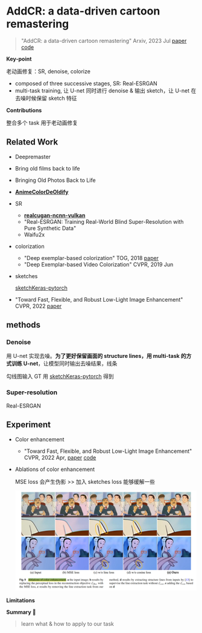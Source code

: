 # AddCR: a data-driven cartoon remastering

> "AddCR: a data-driven cartoon remastering" Arxiv, 2023 Jul
> [paper](https://link.springer.com/article/10.1007/s00371-023-02962-3) [code](https://github.com/Ssakura-go/AddCR/tree/master)

**Key-point**

老动画修复：SR, denoise, colorize

- composed of three successive stages, SR: Real-ESRGAN
- multi-task training, 让 U-net 同时进行 denoise & 输出 sketch，让 U-net 在去噪时候保留 sketch 特征



**Contributions**

整合多个 task 用于老动画修复

## **Related Work**

- Deepremaster

- Bring old films back to life

- Bringing Old Photos Back to Life

- **[AnimeColorDeOldify](https://github.com/Dakini/AnimeColorDeOldify)**

- SR

  - **[realcugan-ncnn-vulkan](https://github.com/nihui/realcugan-ncnn-vulkan)**
  - "Real-ESRGAN: Training Real-World Blind Super-Resolution with Pure Synthetic Data"
  - Waifu2x

- colorization

  - "Deep exemplar-based colorization" TOG, 2018
    [paper](https://dl.acm.org/doi/abs/10.1145/3197517.3201365)
  - "Deep Exemplar-based Video Colorization" CVPR, 2019 Jun

- sketches

  [sketchKeras-pytorch](https://github.com/higumax/sketchKeras-pytorch)

- "Toward Fast, Flexible, and Robust Low-Light Image Enhancement" CVPR, 2022
  [paper](https://arxiv.org/abs/2204.10137)



## **methods**

### Denoise

用  U-net 实现去噪。**为了更好保留画面的 structure lines，用 multi-task 的方式训练 U-net**，让模型同时输出去噪结果，线条

勾线图输入 GT 用 [sketchKeras-pytorch](https://github.com/higumax/sketchKeras-pytorch) 得到



### **Super-resolution**

Real-ESRGAN



## **Experiment**

- Color enhancement

  - "Toward Fast, Flexible, and Robust Low-Light Image Enhancement" CVPR, 2022 Apr,
    [paper](https://arxiv.org/abs/2204.10137) [code](https://github.com/vis-opt-group/SCI)

- Ablations of color enhancement

  MSE loss 会产生伪影 >> 加入 sketches loss 能够缓解一些

  ![](./docs/AddCR_color_enhancement_ablation_study.png)



**Limitations**

**Summary :star2:**

> learn what & how to apply to our task